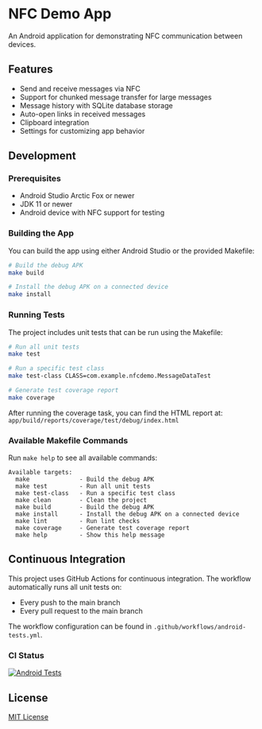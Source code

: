 # NFC Demo App

An Android application for demonstrating NFC communication between devices.

## Features

- Send and receive messages via NFC
- Support for chunked message transfer for large messages
- Message history with SQLite database storage
- Auto-open links in received messages
- Clipboard integration
- Settings for customizing app behavior

## Development

### Prerequisites

- Android Studio Arctic Fox or newer
- JDK 11 or newer
- Android device with NFC support for testing

### Building the App

You can build the app using either Android Studio or the provided Makefile:

```bash
# Build the debug APK
make build

# Install the debug APK on a connected device
make install
```

### Running Tests

The project includes unit tests that can be run using the Makefile:

```bash
# Run all unit tests
make test

# Run a specific test class
make test-class CLASS=com.example.nfcdemo.MessageDataTest

# Generate test coverage report
make coverage
```

After running the coverage task, you can find the HTML report at:
`app/build/reports/coverage/test/debug/index.html`

### Available Makefile Commands

Run `make help` to see all available commands:

```
Available targets:
  make              - Build the debug APK
  make test         - Run all unit tests
  make test-class   - Run a specific test class
  make clean        - Clean the project
  make build        - Build the debug APK
  make install      - Install the debug APK on a connected device
  make lint         - Run lint checks
  make coverage     - Generate test coverage report
  make help         - Show this help message
```

## Continuous Integration

This project uses GitHub Actions for continuous integration. The workflow automatically runs all unit tests on:
- Every push to the main branch
- Every pull request to the main branch

The workflow configuration can be found in `.github/workflows/android-tests.yml`.

### CI Status

[![Android Tests](https://github.com/yourusername/NFCDemo/actions/workflows/android-tests.yml/badge.svg)](https://github.com/yourusername/NFCDemo/actions/workflows/android-tests.yml)

## License

[MIT License](LICENSE) 